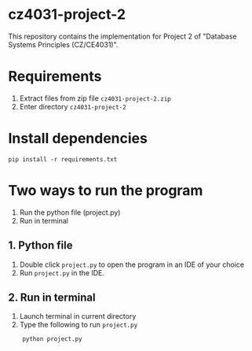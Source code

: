 # cz4031-project-2
This repository contains the implementation for Project 2 of "Database Systems Principles (CZ/CE4031)". 

# Requirements

1. Extract files from zip file `cz4031-project-2.zip`  
2. Enter directory `cz4031-project-2`

# Install dependencies
```
pip install -r requirements.txt
```
# Two ways to run the program
1. Run the python file (project.py)
2. Run in terminal


## 1. Python file
1. Double click `project.py` to open the program in an IDE of your choice
2. Run `project.py` in the IDE.


## 2. Run in terminal

1. Launch terminal in current directory
2. Type the following to run `project.py`
```bash
    python project.py
```



